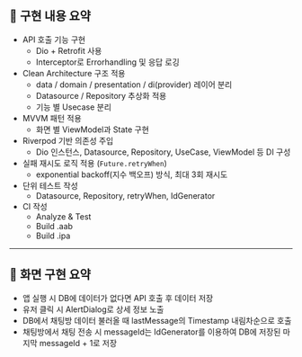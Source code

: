 ## 🔧 구현 내용 요약

- API 호출 기능 구현
  - Dio + Retrofit 사용
  - Interceptor로 Errorhandling 및 응답 로깅
- Clean Architecture 구조 적용
  - data / domain / presentation / di(provider) 레이어 분리
  - Datasource / Repository 추상화 적용
  - 기능 별 Usecase 분리
- MVVM 패턴 적용
  - 화면 별 ViewModel과 State 구현
- Riverpod 기반 의존성 주입
  - Dio 인스턴스, Datasource, Repository, UseCase, ViewModel 등 DI 구성
- 실패 재시도 로직 적용 (`Future.retryWhen`)
  - exponential backoff(지수 백오프) 방식, 최대 3회 재시도
- 단위 테스트 작성
  - Datasource, Repository, retryWhen, IdGenerator
- CI 작성
  - Analyze & Test
  - Build .aab
  - Build .ipa


---


## 📱 화면 구현 요약
- 앱 실행 시 DB에 데이터가 없다면 API 호출 후 데이터 저장
- 유저 클릭 시 AlertDialog로 상세 정보 노출
- DB에서 채팅방 데이터 불러올 때 lastMessage의 Timestamp 내림차순으로 호출
- 채팅방에서 채팅 전송 시 messageId는 IdGenerator를 이용하여 DB에 저장된 마지막 messageId + 1로 저장


